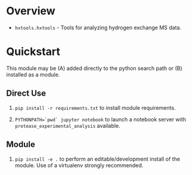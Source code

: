 # Overview

* `hxtools.hxtools` - Tools for analyzing hydrogen exchange MS data.

# Quickstart

This module may be (A) added directly to the python search path or (B) installed as a module.

## Direct Use
1) `pip install -r requirements.txt` to install module requirements.

2) ``PYTHONPATH=`pwd` jupyter notebook`` to launch a notebook server with `protease_experimental_analysis` available.

## Module

1) `pip install -e .` to perform an editable/development install of the module. Use of a virtualenv strongly recommended.